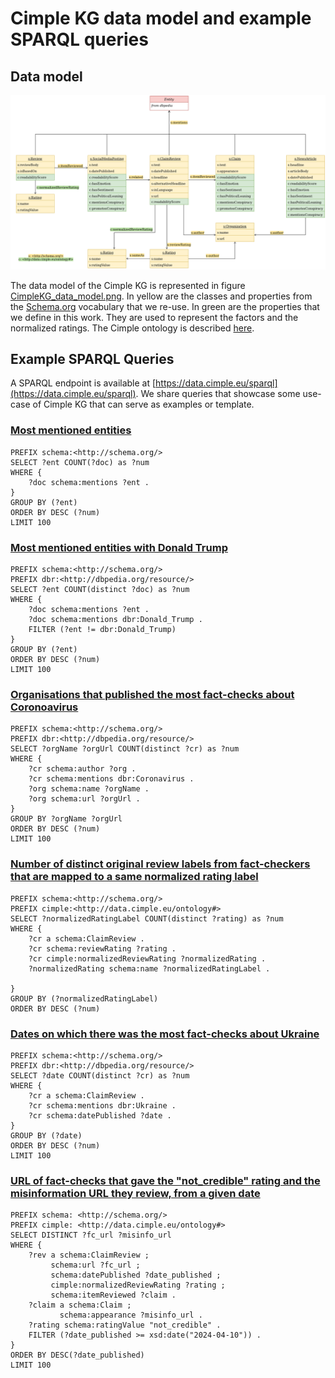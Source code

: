 # Cimple KG data model and example SPARQL queries
## Data model

![plot](./CimpleKG_data_model.png)

The data model of the Cimple KG is represented in figure [CimpleKG_data_model.png](./CimpleKG_data_model.png).
In yellow are the classes and properties from the [Schema.org](https://schema.org/) vocabulary that we re-use.
In green are the properties that we define in this work. They are used to represent the factors and the normalized ratings. The Cimple ontology is described [here](https://github.com/CIMPLE-project/converter/blob/main/cimple-ontology.ttl).

## Example SPARQL Queries

A SPARQL endpoint is available at [https://data.cimple.eu/sparql](https://data.cimple.eu/sparql). We share queries that showcase some use-case of Cimple KG that can serve as examples or template.

### [Most mentioned entities](https://data.cimple.eu/sparql?default-graph-uri=&qtxt=PREFIX+schema%3A%3Chttp%3A%2F%2Fschema.org%2F%3E%0D%0ASELECT+%3Fent+COUNT(%3Fdoc)+as+%3Fnum%0D%0AWHERE+{%0D%0A++++%3Fdoc+schema%3Amentions+%3Fent+.%0D%0A}%0D%0AGROUP+BY+(%3Fent)%0D%0AORDER+BY+DESC+(%3Fnum)%0D%0ALIMIT+100&format=text%2Fhtml&should-sponge=&timeout=0&signal_void=on)
```
PREFIX schema:<http://schema.org/>
SELECT ?ent COUNT(?doc) as ?num
WHERE {
    ?doc schema:mentions ?ent .
}
GROUP BY (?ent)
ORDER BY DESC (?num)
LIMIT 100
```

### [Most mentioned entities with Donald Trump](https://data.cimple.eu/sparql?default-graph-uri=&qtxt=PREFIX+schema%3A%3Chttp%3A%2F%2Fschema.org%2F%3E%0D%0APREFIX+dbr%3A%3Chttp%3A%2F%2Fdbpedia.org%2Fresource%2F%3E%0D%0ASELECT+%3Fent+COUNT(distinct+%3Fdoc)+as+%3Fnum%0D%0AWHERE+{%0D%0A++++%3Fdoc+schema%3Amentions+%3Fent+.%0D%0A++++%3Fdoc+schema%3Amentions+dbr%3ADonald_Trump+.%0D%0A++++FILTER+(%3Fent+!%3D+dbr%3ADonald_Trump)%0D%0A}%0D%0AGROUP+BY+(%3Fent)%0D%0AORDER+BY+DESC+(%3Fnum)%0D%0ALIMIT+100&format=text%2Fhtml&should-sponge=&timeout=0&signal_void=on)
```
PREFIX schema:<http://schema.org/>
PREFIX dbr:<http://dbpedia.org/resource/>
SELECT ?ent COUNT(distinct ?doc) as ?num
WHERE {
    ?doc schema:mentions ?ent .
    ?doc schema:mentions dbr:Donald_Trump .
    FILTER (?ent != dbr:Donald_Trump)
}
GROUP BY (?ent)
ORDER BY DESC (?num)
LIMIT 100
```

### [Organisations that published the most fact-checks about Coronoavirus](https://data.cimple.eu/sparql?default-graph-uri=&qtxt=PREFIX+schema%3A%3Chttp%3A%2F%2Fschema.org%2F%3E%0D%0APREFIX+dbr%3A%3Chttp%3A%2F%2Fdbpedia.org%2Fresource%2F%3E%0D%0ASELECT+%3ForgName+%3ForgUrl+COUNT(distinct+%3Fcr)+as+%3Fnum%0D%0AWHERE+{%0D%0A++++%3Fcr+schema%3Aauthor+%3Forg+.%0D%0A++++%3Fcr+schema%3Amentions+dbr%3ACoronavirus+.%0D%0A++++%3Forg+schema%3Aname+%3ForgName+.%0D%0A++++%3Forg+schema%3Aurl+%3ForgUrl+.%0D%0A}%0D%0AGROUP+BY+%3ForgName+%3ForgUrl%0D%0AORDER+BY+DESC+(%3Fnum)%0D%0ALIMIT+100&format=text%2Fhtml&should-sponge=&timeout=0&signal_void=on)
```
PREFIX schema:<http://schema.org/>
PREFIX dbr:<http://dbpedia.org/resource/>
SELECT ?orgName ?orgUrl COUNT(distinct ?cr) as ?num
WHERE {
    ?cr schema:author ?org .
    ?cr schema:mentions dbr:Coronavirus .
    ?org schema:name ?orgName .
    ?org schema:url ?orgUrl .
}
GROUP BY ?orgName ?orgUrl
ORDER BY DESC (?num)
LIMIT 100
```

### [Number of distinct original review labels from fact-checkers that are mapped to a same normalized rating label](https://data.cimple.eu/sparql?default-graph-uri=&qtxt=PREFIX+schema%3A%3Chttp%3A%2F%2Fschema.org%2F%3E%0D%0APREFIX+cimple%3A%3Chttp%3A%2F%2Fdata.cimple.eu%2Fontology%23%3E%0D%0ASELECT+%3FnormalizedRatingLabel+COUNT(distinct+%3Frating)+as+%3Fnum%0D%0AWHERE+{%0D%0A++++%3Fcr+a+schema%3AClaimReview+.%0D%0A++++%3Fcr+schema%3AreviewRating+%3Frating+.%0D%0A++++%3Fcr+cimple%3AnormalizedReviewRating+%3FnormalizedRating+.%0D%0A++++%3FnormalizedRating+schema%3Aname+%3FnormalizedRatingLabel+.%0D%0A%0D%0A}%0D%0AGROUP+BY+(%3FnormalizedRatingLabel)%0D%0AORDER+BY+DESC+(%3Fnum)%0D%0ALIMIT+100&format=text%2Fhtml&should-sponge=&timeout=0&signal_void=on)
```
PREFIX schema:<http://schema.org/>
PREFIX cimple:<http://data.cimple.eu/ontology#>
SELECT ?normalizedRatingLabel COUNT(distinct ?rating) as ?num
WHERE {
    ?cr a schema:ClaimReview .
    ?cr schema:reviewRating ?rating .
    ?cr cimple:normalizedReviewRating ?normalizedRating .
    ?normalizedRating schema:name ?normalizedRatingLabel .

}
GROUP BY (?normalizedRatingLabel)
ORDER BY DESC (?num)
```

### [Dates on which there was the most fact-checks about Ukraine](https://data.cimple.eu/sparql?default-graph-uri=&qtxt=PREFIX+schema%3A%3Chttp%3A%2F%2Fschema.org%2F%3E%0D%0APREFIX+dbr%3A%3Chttp%3A%2F%2Fdbpedia.org%2Fresource%2F%3E%0D%0ASELECT+%3Fdate+COUNT(distinct+%3Fcr)+as+%3Fnum%0D%0AWHERE+{%0D%0A++++%3Fcr+a+schema%3AClaimReview+.%0D%0A++++%3Fcr+schema%3Amentions+dbr%3AUkraine+.%0D%0A++++%3Fcr+schema%3AdatePublished+%3Fdate+.%0D%0A}%0D%0AGROUP+BY+(%3Fdate)%0D%0AORDER+BY+DESC+(%3Fnum)%0D%0ALIMIT+100&format=text%2Fhtml&should-sponge=&timeout=0&signal_void=on)
```
PREFIX schema:<http://schema.org/>
PREFIX dbr:<http://dbpedia.org/resource/>
SELECT ?date COUNT(distinct ?cr) as ?num
WHERE {
    ?cr a schema:ClaimReview .
    ?cr schema:mentions dbr:Ukraine .
    ?cr schema:datePublished ?date .
}
GROUP BY (?date)
ORDER BY DESC (?num)
LIMIT 100
```

### [URL of fact-checks that gave the "not_credible" rating and the misinformation URL they review, from a given date](https://data.cimple.eu/sparql?default-graph-uri=&qtxt=PREFIX+schema%3A+%3Chttp%3A%2F%2Fschema.org%2F%3E%0D%0APREFIX+cimple%3A+%3Chttp%3A%2F%2Fdata.cimple.eu%2Fontology%23%3E%0D%0ASELECT+DISTINCT+%3Ffc_url+%3Fmisinfo_url%0D%0AWHERE+{%0D%0A++++%3Frev+a+schema%3AClaimReview+%3B%0D%0A+++++++++schema%3Aurl+%3Ffc_url+%3B%0D%0A+++++++++schema%3AdatePublished+%3Fdate_published+%3B%0D%0A+++++++++cimple%3AnormalizedReviewRating+%3Frating+%3B%0D%0A+++++++++schema%3AitemReviewed+%3Fclaim+.%0D%0A++++%3Fclaim+a+schema%3AClaim+%3B%0D%0A+++++++++++schema%3Aappearance+%3Fmisinfo_url+.%0D%0A++++%3Frating+schema%3AratingValue+%22not_credible%22+.+%0D%0A++++FILTER+(%3Fdate_published+%3E%3D+xsd%3Adate(%222024-04-10%22))+.%0D%0A}%0D%0AORDER+BY+DESC(%3Fdate_published)%0D%0ALIMIT+100&format=text%2Fhtml&should-sponge=&timeout=0&signal_void=on)
```
PREFIX schema: <http://schema.org/>
PREFIX cimple: <http://data.cimple.eu/ontology#>
SELECT DISTINCT ?fc_url ?misinfo_url
WHERE {
    ?rev a schema:ClaimReview ;
         schema:url ?fc_url ;
         schema:datePublished ?date_published ;
         cimple:normalizedReviewRating ?rating ;
         schema:itemReviewed ?claim .
    ?claim a schema:Claim ;
           schema:appearance ?misinfo_url .
    ?rating schema:ratingValue "not_credible" . 
    FILTER (?date_published >= xsd:date("2024-04-10")) .
}
ORDER BY DESC(?date_published)
LIMIT 100
```
